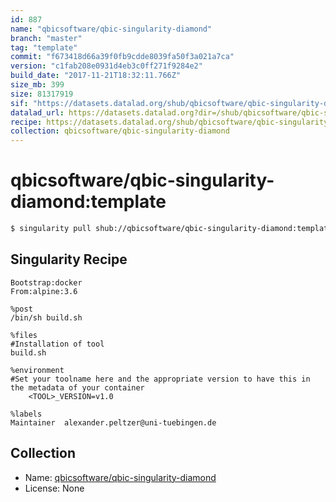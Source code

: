 ```yaml
---
id: 887
name: "qbicsoftware/qbic-singularity-diamond"
branch: "master"
tag: "template"
commit: "f673418d66a39f0fb9cdde8039fa50f3a021a7ca"
version: "c1fab208e0931d4eb3c0ff271f9284e2"
build_date: "2017-11-21T18:32:11.766Z"
size_mb: 399
size: 81317919
sif: "https://datasets.datalad.org/shub/qbicsoftware/qbic-singularity-diamond/template/2017-11-21-f673418d-c1fab208/c1fab208e0931d4eb3c0ff271f9284e2.simg"
datalad_url: https://datasets.datalad.org?dir=/shub/qbicsoftware/qbic-singularity-diamond/template/2017-11-21-f673418d-c1fab208/
recipe: https://datasets.datalad.org/shub/qbicsoftware/qbic-singularity-diamond/template/2017-11-21-f673418d-c1fab208/Singularity
collection: qbicsoftware/qbic-singularity-diamond
---
```


# qbicsoftware/qbic-singularity-diamond:template

```bash
$ singularity pull shub://qbicsoftware/qbic-singularity-diamond:template
```

## Singularity Recipe

```singularity
Bootstrap:docker
From:alpine:3.6

%post
/bin/sh build.sh

%files
#Installation of tool
build.sh

%environment
#Set your toolname here and the appropriate version to have this in the metadata of your container
    <TOOL>_VERSION=v1.0

%labels
Maintainer	alexander.peltzer@uni-tuebingen.de
```

## Collection

 - Name: [qbicsoftware/qbic-singularity-diamond](https://github.com/qbicsoftware/qbic-singularity-diamond)
 - License: None

